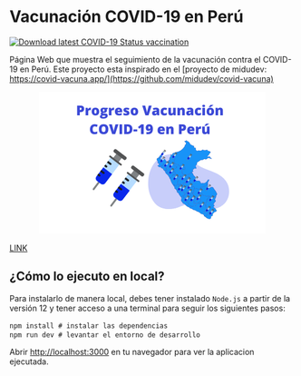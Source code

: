 # Vacunación COVID-19 en Perú

[![Download latest COVID-19 Status vaccination](https://github.com/renansalazar/covidvacunaperu/actions/workflows/download-status.yml/badge.svg)](https://github.com/renansalazar/covidvacunaperu/actions/workflows/download-status.yml)

Página Web que muestra el seguimiento de la vacunación contra el COVID-19 en Perú. Este proyecto esta inspirado en el [proyecto de midudev: https://covid-vacuna.app/](https://github.com/midudev/covid-vacuna)

<p align="center">
  <img src="https://github.com/renansalazar/covidvacunaperu/blob/main/public/og.png?raw=true">
</p>

[LINK](https://covidvacunaperu.app/)

## ¿Cómo lo ejecuto en local?

Para instalarlo de manera local, debes tener instalado `Node.js` a partir de la versión 12 y tener acceso a una terminal para seguir los siguientes pasos:

```
npm install # instalar las dependencias
npm run dev # levantar el entorno de desarrollo
```

Abrir [http://localhost:3000](http://localhost:3000) en tu navegador para ver la aplicacion ejecutada.
